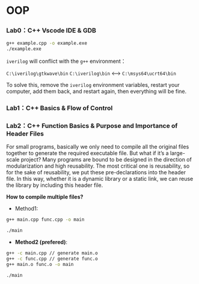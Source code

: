 # OOP

### **Lab0：C++ Vscode IDE & GDB**

```bash
g++ example.cpp -o example.exe
./example.exe
```

`iverilog` will conflict with the `g++` environment：

`C:\iverilog\gtkwave\bin` `C:\iverilog\bin` <--> `C:\msys64\ucrt64\bin`


To solve this, remove the `iverilog` environment variables, restart your computer, add them back, and restart again, then everything will be fine.

### **Lab1：C++ Basics & Flow of Control**

### **Lab2：C++ Function Basics & Purpose and Importance of Header Files**

For small programs, basically we only need to compile all the original files together to generate the required executable file. But what if it’s a large-scale project? Many programs are bound to be designed in the direction of modularization and high reusability. The most critical one is reusability, so for the sake of reusability, we put these pre-declarations into the header file. In this way, whether it is a dynamic library or a static link, we can reuse the library by including this header file.

**How to compile multiple files?**

- Method1:
```bash
g++ main.cpp func.cpp -o main

./main    
```

- **Method2 (prefered)**:
```bash
g++ -c main.cpp // generate main.o
g++ -c func.cpp // generate func.o
g++ main.o func.o -o main

./main
```

